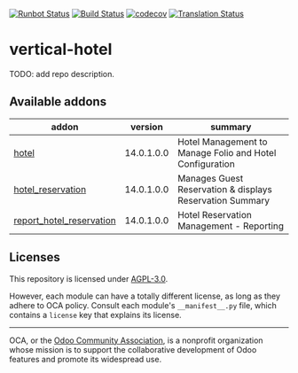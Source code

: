 [![Runbot Status](https://runbot.odoo-community.org/runbot/badge/flat/157/14.0.svg)](https://runbot.odoo-community.org/runbot/repo/github-com-oca-vertical-hotel-157)
[![Build Status](https://travis-ci.com/OCA/vertical-hotel.svg?branch=14.0)](https://travis-ci.com/OCA/vertical-hotel)
[![codecov](https://codecov.io/gh/OCA/vertical-hotel/branch/14.0/graph/badge.svg)](https://codecov.io/gh/OCA/vertical-hotel)
[![Translation Status](https://translation.odoo-community.org/widgets/vertical-hotel-14-0/-/svg-badge.svg)](https://translation.odoo-community.org/engage/vertical-hotel-14-0/?utm_source=widget)

<!-- /!\ do not modify above this line -->

# vertical-hotel

TODO: add repo description.

<!-- /!\ do not modify below this line -->

<!-- prettier-ignore-start -->

[//]: # (addons)

Available addons
----------------
addon | version | summary
--- | --- | ---
[hotel](hotel/) | 14.0.1.0.0 | Hotel Management to Manage Folio and Hotel Configuration
[hotel_reservation](hotel_reservation/) | 14.0.1.0.0 | Manages Guest Reservation & displays Reservation Summary
[report_hotel_reservation](report_hotel_reservation/) | 14.0.1.0.0 | Hotel Reservation Management - Reporting

[//]: # (end addons)

<!-- prettier-ignore-end -->

## Licenses

This repository is licensed under [AGPL-3.0](LICENSE).

However, each module can have a totally different license, as long as they adhere to OCA
policy. Consult each module's `__manifest__.py` file, which contains a `license` key
that explains its license.

----

OCA, or the [Odoo Community Association](http://odoo-community.org/), is a nonprofit
organization whose mission is to support the collaborative development of Odoo features
and promote its widespread use.
